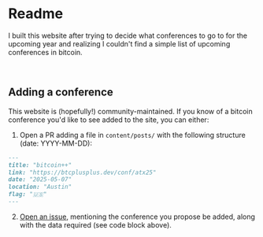 # Readme

I built this website after trying to decide what conferences to go to for the upcoming year and realizing I couldn't find a simple list of upcoming conferences in bitcoin.

<br>

## Adding a conference

This website is (hopefully!) community-maintained. If you know of a bitcoin conference you'd like to see added to the site, you can either:

1. Open a PR adding a file in `content/posts/` with the following structure (date: YYYY-MM-DD):

```md
---
title: "bitcoin++"
link: "https://btcplusplus.dev/conf/atx25"
date: "2025-05-07"
location: "Austin"
flag: "🇺🇸"
---
```

2. [Open an issue](https://github.com/thunderbiscuit/bitcoinconferences.info/issues/new), mentioning the conference you propose be added, along with the data required (see code block above).
